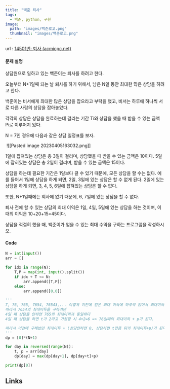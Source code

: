 ```yaml
---
title: "백준 퇴사"
tags:
  - 백준, python, 구현
image:
  path: "images/백준로고.png"
  thumbnail: "images/백준로고.png"
---
```


url : [14501번: 퇴사 (acmicpc.net)](https://www.acmicpc.net/problem/14501)
#### 문제 설명
상담원으로 일하고 있는 백준이는 퇴사를 하려고 한다.

오늘부터 N+1일째 되는 날 퇴사를 하기 위해서, 남은 N일 동안 최대한 많은 상담을 하려고 한다.

백준이는 비서에게 최대한 많은 상담을 잡으라고 부탁을 했고, 비서는 하루에 하나씩 서로 다른 사람의 상담을 잡아놓았다.

각각의 상담은 상담을 완료하는데 걸리는 기간 Ti와 상담을 했을 때 받을 수 있는 금액 Pi로 이루어져 있다.

N = 7인 경우에 다음과 같은 상담 일정표를 보자.

 ![[Pasted image 20230405163032.png]]

1일에 잡혀있는 상담은 총 3일이 걸리며, 상담했을 때 받을 수 있는 금액은 10이다. 5일에 잡혀있는 상담은 총 2일이 걸리며, 받을 수 있는 금액은 15이다.

상담을 하는데 필요한 기간은 1일보다 클 수 있기 때문에, 모든 상담을 할 수는 없다. 예를 들어서 1일에 상담을 하게 되면, 2일, 3일에 있는 상담은 할 수 없게 된다. 2일에 있는 상담을 하게 되면, 3, 4, 5, 6일에 잡혀있는 상담은 할 수 없다.

또한, N+1일째에는 회사에 없기 때문에, 6, 7일에 있는 상담을 할 수 없다.

퇴사 전에 할 수 있는 상담의 최대 이익은 1일, 4일, 5일에 있는 상담을 하는 것이며, 이때의 이익은 10+20+15=45이다.

상담을 적절히 했을 때, 백준이가 얻을 수 있는 최대 수익을 구하는 프로그램을 작성하시오.



#### Code
```python
N = int(input())
arr = []

for idx in range(N):
    T,P = map(int, input().split())
    if idx + T <= N:
        arr.append([T,P])
    else:
        arr.append([0,0])

'''
7, 76, 765, 7654, 76543,... 이렇게 이전에 얻은 최대 이득에 하루씩 얹어서 최대이득 계산할 수 있다.
따라서 7654의 최대이득을 구하려면
4일 째 상담을 안하면 765의 최대이익과 동일하다
4일 째 상담을 하면 t가 2라고 가정할 시 4+2=6 => 76일때의 최대이득 + p가 된다.

따라서 이전에 구해놨던 최대이득 + (상담안하면 0, 상담하면 t만큼 뒤의 최대이득+p)가 된다.
'''
dp = [0]*(N+1)

for day in reversed(range(N)):
    t, p = arr[day]
    dp[day] = max(dp[day+1], dp[day+t]+p)

print(dp[0])
```

## Links
